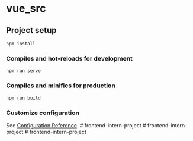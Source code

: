 # vue_src

## Project setup
```
npm install
```

### Compiles and hot-reloads for development
```
npm run serve
```

### Compiles and minifies for production
```
npm run build
```

### Customize configuration
See [Configuration Reference](https://cli.vuejs.org/config/).
#   f r o n t e n d - i n t e r n - p r o j e c t  
 #   f r o n t e n d - i n t e r n - p r o j e c t  
 #   f r o n t e n d - i n t e r n - p r o j e c t  
 